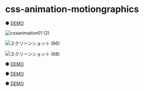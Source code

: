 # css-animation-motiongraphics

● <a href="https://hisamikurita.github.io/css-animation-motiongraphics/css-animation-01/">DEMO</a>

![cssanimation01 (2)](https://user-images.githubusercontent.com/47776346/61225199-0ccaf180-a75b-11e9-9c8b-4822c24c6050.png)

![スクリーンショット (66)](https://user-images.githubusercontent.com/47776346/68079793-b204f500-fe32-11e9-8d9c-b33852749681.png)

![スクリーンショット (68)](https://user-images.githubusercontent.com/47776346/68079807-e5e01a80-fe32-11e9-824c-ae4ddafc6831.png)

● <a href="https://hisamikurita.github.io/css-animation-motiongraphics/css-animation-02/">DEMO</a>

● <a href="https://hisamikurita.github.io/css-animation-motiongraphics/css-animation-03/">DEMO</a>

● <a href="https://hisamikurita.github.io/css-animation-motiongraphics/css-animation-04/dist/">DEMO</a>


